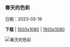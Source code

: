 ### 春天的色彩

日期：2023-03-19

**下载**  |  [1920x1080](https://cn.bing.com/th?id=OHR.PurpleCrocus_ZH-CN0891528297_1920x1080.jpg)  |  [1920x1080](https://cn.bing.com/th?id=OHR.PurpleCrocus_ZH-CN0891528297_UHD.jpg)

![春天的色彩](https://cn.bing.com/th?id=OHR.PurpleCrocus_ZH-CN0891528297_1920x1080.jpg "紫番红花 (© Raimund Linke/Getty Images)")

